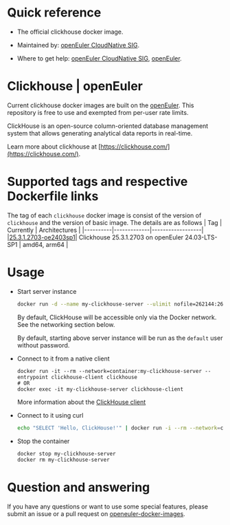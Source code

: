 # Quick reference

- The official clickhouse docker image.

- Maintained by: [openEuler CloudNative SIG](https://gitee.com/openeuler/cloudnative).

- Where to get help: [openEuler CloudNative SIG](https://gitee.com/openeuler/cloudnative), [openEuler](https://gitee.com/openeuler/community).

# Clickhouse | openEuler
Current clickhouse docker images are built on the [openEuler](https://repo.openeuler.org/). This repository is free to use and exempted from per-user rate limits.

ClickHouse is an open-source column-oriented database management system that allows generating analytical data reports in real-time.

Learn more about clickhouse at [https://clickhouse.com/](https://clickhouse.com/).

# Supported tags and respective Dockerfile links
The tag of each `clickhouse` docker image is consist of the version of `clickhouse` and the version of basic image. The details are as follows
|    Tag   |  Currently  |   Architectures  |
|----------|-------------|------------------|
|[25.3.1.2703-oe2403sp1](https://gitee.com/openeuler/openeuler-docker-images/blob/master/Database/clickhouse/25.3.1.2703/24.03-lts-sp1/Dockerfile)| Clickhouse 25.3.1.2703 on openEuler 24.03-LTS-SP1 | amd64, arm64 |

# Usage

- Start server instance

	```bash
	docker run -d --name my-clickhouse-server --ulimit nofile=262144:262144 openeuler/clickhouse:latest
	```
	By default, ClickHouse will be accessible only via the Docker network. See the networking section below.

	By default, starting above server instance will be run as the `default` user without password.

- Connect to it from a native client
	```
	docker run -it --rm --network=container:my-clickhouse-server --entrypoint clickhouse-client clickhouse
	# OR
	docker exec -it my-clickhouse-server clickhouse-client
	```
	More information about the [ClickHouse client](https://clickhouse.com/docs/interfaces/cli/)

- Connect to it using curl

	```bash
	echo "SELECT 'Hello, ClickHouse!'" | docker run -i --rm --network=container:my-clickhouse-server buildpack-deps:curl curl 'http://localhost:8123/?query=' -s --data-binary @-
	```

- Stop the container

	```bash
	docker stop my-clickhouse-server
	docker rm my-clickhouse-server
	```
	
# Question and answering
If you have any questions or want to use some special features, please submit an issue or a pull request on [openeuler-docker-images](https://gitee.com/openeuler/openeuler-docker-images).